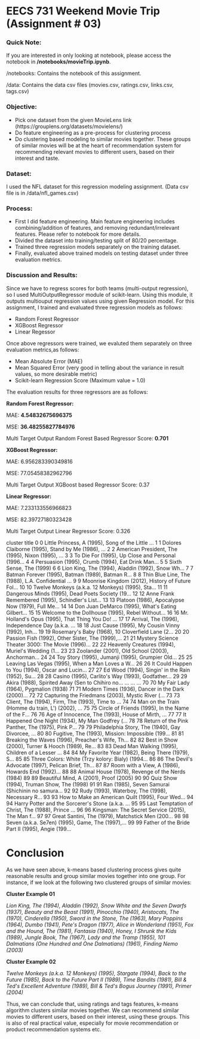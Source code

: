 # EECS 731 Weekend Movie Trip (Assignment # 03)


### Quick Note:
If you are interested in only looking at notebook, please access the notebook in **/notebooks/movieTrip.ipynb**.

/notebooks: Contains the notebook of this assignment.

/data: Contains the data csv files (movies.csv, ratings.csv, links.csv, tags.csv)

### Objective:

<ul>
<li>Pick one dataset from the given MovieLens link (https://grouplens.org/datasets/movielens/)</li>
<li>Do feature engineering as a pre-process for clustering process</li>
<li>Do clustering based modeling to similar movies together. These groups of similar movies will be at the heart of recommendation system for recommending relevant movies to different users, based on their interest and taste.</li>
</ul>

### Dataset:

I used the NFL dataset for this regression modeling assignment. (Data csv file is in /data/nfl_games.csv)

### Process:

<ul>
<li>First I did feature engineering. Main feature engineering includes combining/addition of features, and removing redundant/irrelevant features. Please refer to notebook for more details.</li>
<li>Divided the dataset into training/testing split of 80/20 percentage.</li>
<li>Trained three regression models separately on the training dataset.</li>
<li>Finally, evaluated above trained models on testing dataset under three evaluation metrics.</li>
</ul>

### Discussion and Results:
Since we have to regress scores for both teams (multi-output regression), so I used MultiOutputRegressor module of scikit-learn. Using this module, it outputs multiouput regression values using given Regression model. For this assignment, I trained and evaluated three regression models as follows:

<ul>
<li>Random Forest Regressor</li>
<li>XGBoost Regressor</li>
<li>Linear Regessor</li>
</ul>

Once above regressors were trained, we evaluted them separately on three evaluation metrics,as follows:

<ul>
<li>Mean Absolute Error (MAE)</li>
<li>Mean Squared Error (very good in telling about the variance in result values, so more desirable metric)</li>
<li>Scikit-learn Regression Score (Maximum value = 1.0) </li>
</ul>

The evaluation results for three regressors are as follows:

**Random Forest Regressor:**

MAE: **4.54832675696375**

MSE: **36.48255827784976**

Multi Target Output Random Forest Based Regressor Score: **0.701**

**XGBoost Regressor:**

MAE: 6.956283390349816

MSE: 77.05458382962796

Multi Target Output XGBoost based Regressor Score: 0.37

**Linear Regressor:**

MAE: 7.233133556966823

MSE: 82.39727180323428

Multi Target Output Linear Regressor Score: 0.326





cluster	title
0	0	Little Princess, A (1995), Song of the Little ...
1	1	Dolores Claiborne (1995), Stand by Me (1986), ...
2	2	American President, The (1995), Nixon (1995), ...
3	3	To Die For (1995), Up Close and Personal (1996...
4	4	Persuasion (1995), Crumb (1994), Eat Drink Man...
5	5	Sixth Sense, The (1999)
6	6	Lion King, The (1994), Aladdin (1992), Snow Wh...
7	7	Batman Forever (1995), Batman (1989), Batman R...
8	8	Thin Blue Line, The (1988), L.A. Confidential ...
9	9	Moonrise Kingdom (2012), History of Future Fol...
10	10	Twelve Monkeys (a.k.a. 12 Monkeys) (1995), Sta...
11	11	Dangerous Minds (1995), Dead Poets Society (19...
12	12	Anne Frank Remembered (1995), Schindler's List...
13	13	Platoon (1986), Apocalypse Now (1979), Full Me...
14	14	Don Juan DeMarco (1995), What's Eating Gilbert...
15	15	Welcome to the Dollhouse (1995), Rebel Without...
16	16	Mr. Holland's Opus (1995), That Thing You Do! ...
17	17	Arrival, The (1996), Independence Day (a.k.a. ...
18	18	Just Cause (1995), My Cousin Vinny (1992), Inh...
19	19	Rosemary's Baby (1968), 10 Cloverfield Lane (2...
20	20	Passion Fish (1992), Other Sister, The (1999),...
21	21	Mystery Science Theater 3000: The Movie (1996)...
22	22	Heavenly Creatures (1994), Muriel's Wedding (1...
23	23	Zoolander (2001), Old School (2003), Anchorman...
24	24	Toy Story (1995), Jumanji (1995), Grumpier Old...
25	25	Leaving Las Vegas (1995), When a Man Loves a W...
26	26	It Could Happen to You (1994), Oscar and Lucin...
27	27	Ed Wood (1994), Singin' in the Rain (1952), Su...
28	28	Casino (1995), Carlito's Way (1993), Godfather...
29	29	Akira (1988), Spirited Away (Sen to Chihiro no...
...	...	...
70	70	My Fair Lady (1964), Pygmalion (1938)
71	71	Modern Times (1936), Dancer in the Dark (2000)...
72	72	Capturing the Friedmans (2003), Mystic River (...
73	73	Client, The (1994), Firm, The (1993), Time to ...
74	74	Man on the Train (Homme du train, L') (2002), ...
75	75	Circle of Friends (1995), In the Name of the F...
76	76	Age of Innocence, The (1993), House of Mirth, ...
77	77	It Happened One Night (1934), My Man Godfrey (...
78	78	Return of the Pink Panther, The (1975), Pink P...
79	79	Philadelphia Story, The (1940), Gay Divorcee, ...
80	80	Fugitive, The (1993), Mission: Impossible (199...
81	81	Breaking the Waves (1996), Preacher's Wife, Th...
82	82	Best in Show (2000), Turner & Hooch (1989), Re...
83	83	Dead Man Walking (1995), Children of a Lesser ...
84	84	My Favorite Year (1982), Being There (1979), S...
85	85	Three Colors: White (Trzy kolory: Bialy) (1994...
86	86	The Devil's Advocate (1997), Pelican Brief, Th...
87	87	Room with a View, A (1986), Howards End (1992)...
88	88	Animal House (1978), Revenge of the Nerds (1984)
89	89	Beautiful Mind, A (2001), Proof (2005)
90	90	Quiz Show (1994), Truman Show, The (1998)
91	91	Ran (1985), Seven Samurai (Shichinin no samura...
92	92	Rudy (1993), Waterboy, The (1998), Necessary R...
93	93	How to Make an American Quilt (1995), Four Wed...
94	94	Harry Potter and the Sorcerer's Stone (a.k.a. ...
95	95	Last Temptation of Christ, The (1988), Prince ...
96	96	Kingsman: The Secret Service (2015), The Man f...
97	97	Great Santini, The (1979), Matchstick Men (200...
98	98	Seven (a.k.a. Se7en) (1995), Game, The (1997),...
99	99	Father of the Bride Part II (1995), Angie (199...





# Conclusion

As we have seen above, k-means based clustering process gives quite reasonable results and group similar movies together into one group. For instance, if we look at the following two clustered groups of similar movies:

**Cluster Example 01**

*Lion King, The (1994), Aladdin (1992), Snow White and the Seven Dwarfs (1937), Beauty and the Beast (1991), Pinocchio (1940), Aristocats, The (1970), Cinderella (1950), Sword in the Stone, The (1963), Mary Poppins (1964), Dumbo (1941), Pete's Dragon (1977), Alice in Wonderland (1951), Fox and the Hound, The (1981), Fantasia (1940), Honey, I Shrunk the Kids (1989), Jungle Book, The (1967), Lady and the Tramp (1955), 101 Dalmatians (One Hundred and One Dalmatians) (1961), Finding Nemo (2003)*

**Cluster Example 02**

*Twelve Monkeys (a.k.a. 12 Monkeys) (1995), Stargate (1994), Back to the Future (1985), Back to the Future Part II (1989), Time Bandits (1981), Bill & Ted's Excellent Adventure (1989), Bill & Ted's Bogus Journey (1991), Primer (2004)* 

Thus, we can conclude that, using ratings and tags features, k-means algorithm clusters similar movies together. We can recommend similar movies to different users, based on their interest, using these groups. This is also of real practical value, especially for movie recommendation or product recommendation systems etc.







